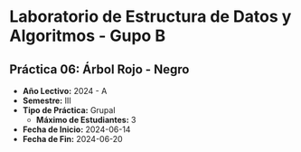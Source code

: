 # Laboratorio de Estructura de Datos y Algoritmos - Gupo B

## Práctica 06: Árbol Rojo - Negro

- **Año Lectivo:** 2024 - A
- **Semestre:** III
- **Tipo de Práctica:** Grupal
  - **Máximo de Estudiantes:** 3
- **Fecha de Inicio:** 2024-06-14
- **Fecha de Fin:** 2024-06-20
